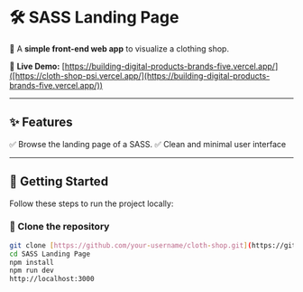 # 🛠️ SASS Landing Page

🌟 A **simple front-end web app** to visualize a clothing shop.

🔗 **Live Demo:** [https://building-digital-products-brands-five.vercel.app/]([https://cloth-shop-psi.vercel.app/](https://building-digital-products-brands-five.vercel.app/))

---

## ✨ Features

✅ Browse the landing page of a SASS. 
✅ Clean and minimal user interface  

---

## 🚀 Getting Started

Follow these steps to run the project locally:

### 📂 Clone the repository

```bash
git clone [https://github.com/your-username/cloth-shop.git](https://github.com/AbdulAzizFahim/Building-digital-products-brands.git)
cd SASS Landing Page
npm install
npm run dev
http://localhost:3000

